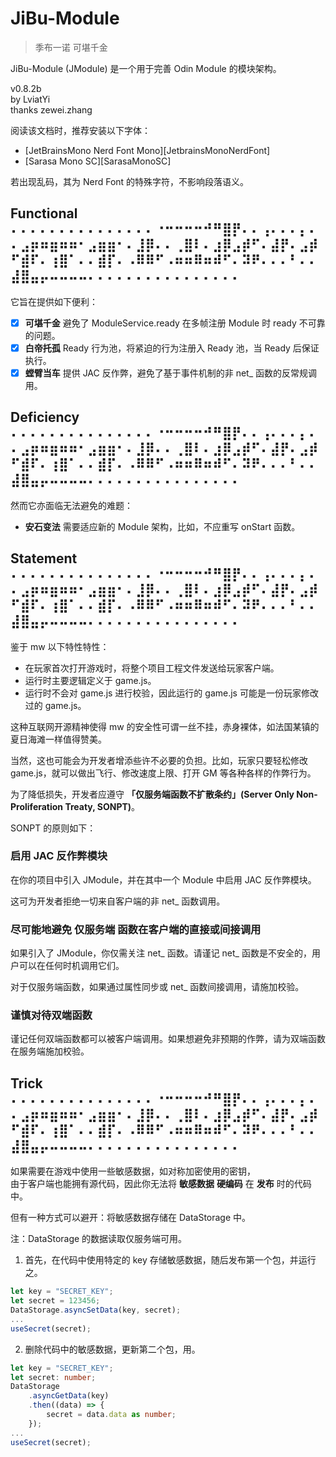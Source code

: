 # JiBu-Module

> 季布一诺 可堪千金

JiBu-Module (JModule) 是一个用于完善 Odin Module 的模块架构。

v0.8.2b  
by LviatYi  
thanks zewei.zhang

阅读该文档时，推荐安装以下字体：

- [JetBrainsMono Nerd Font Mono][JetbrainsMonoNerdFont]
- [Sarasa Mono SC][SarasaMonoSC]

若出现乱码，其为 Nerd Font 的特殊字符，不影响段落语义。

## Functional ⠄⠄⠄⠄⠄⠄⠄⠄⠄⠄⠄⠄⠄⠄⠄⠐⠒⠒⠒⠒⠚⠛⣿⡟⠄⠄⢠⠄⠄⠄⡄⠄⠄⣠⡶⠶⣶⠶⠶⠂⣠⣶⣶⠂⠄⣸⡿⠄⠄⢀⣿⠇⠄⣰⡿⣠⡾⠋⠄⣼⡟⠄⣠⡾⠋⣾⠏⠄⢰⣿⠁⠄⠄⣾⡏⠄⠠⠿⠿⠋⠠⠶⠶⠿⠶⠾⠋⠄⠽⠟⠄⠄⠄⠃⠄⠄⣼⣿⣤⡤⠤⠤⠤⠤⠄⠄⠄⠄⠄⠄⠄⠄⠄⠄⠄⠄⠄⠄⠄⠄

它旨在提供如下便利：

- [x] **可堪千金** 避免了 ModuleService.ready 在多帧注册 Module 时 ready 不可靠的问题。
- [x] **白帝托孤** Ready 行为池，将紧迫的行为注册入 Ready 池，当 Ready 后保证执行。
- [x] **螳臂当车** 提供 JAC 反作弊，避免了基于事件机制的非 net_ 函数的反常规调用。

## Deficiency ⠄⠄⠄⠄⠄⠄⠄⠄⠄⠄⠄⠄⠄⠄⠄⠐⠒⠒⠒⠒⠚⠛⣿⡟⠄⠄⢠⠄⠄⠄⡄⠄⠄⣠⡶⠶⣶⠶⠶⠂⣠⣶⣶⠂⠄⣸⡿⠄⠄⢀⣿⠇⠄⣰⡿⣠⡾⠋⠄⣼⡟⠄⣠⡾⠋⣾⠏⠄⢰⣿⠁⠄⠄⣾⡏⠄⠠⠿⠿⠋⠠⠶⠶⠿⠶⠾⠋⠄⠽⠟⠄⠄⠄⠃⠄⠄⣼⣿⣤⡤⠤⠤⠤⠤⠄⠄⠄⠄⠄⠄⠄⠄⠄⠄⠄⠄⠄⠄⠄⠄

然而它亦面临无法避免的难题：

- **安石变法** 需要适应新的 Module 架构，比如，不应重写 onStart 函数。

## Statement ⠄⠄⠄⠄⠄⠄⠄⠄⠄⠄⠄⠄⠄⠄⠄⠐⠒⠒⠒⠒⠚⠛⣿⡟⠄⠄⢠⠄⠄⠄⡄⠄⠄⣠⡶⠶⣶⠶⠶⠂⣠⣶⣶⠂⠄⣸⡿⠄⠄⢀⣿⠇⠄⣰⡿⣠⡾⠋⠄⣼⡟⠄⣠⡾⠋⣾⠏⠄⢰⣿⠁⠄⠄⣾⡏⠄⠠⠿⠿⠋⠠⠶⠶⠿⠶⠾⠋⠄⠽⠟⠄⠄⠄⠃⠄⠄⣼⣿⣤⡤⠤⠤⠤⠤⠄⠄⠄⠄⠄⠄⠄⠄⠄⠄⠄⠄⠄⠄⠄⠄

鉴于 mw 以下特性特性：

- 在玩家首次打开游戏时，将整个项目工程文件发送给玩家客户端。
- 运行时主要逻辑定义于 game.js。
- 运行时不会对 game.js 进行校验，因此运行的 game.js 可能是一份玩家修改过的 game.js。

这种互联网开源精神使得 mw 的安全性可谓一丝不挂，赤身裸体，如法国某镇的夏日海滩一样值得赞美。

当然，这也可能会为开发者增添些许不必要的负担。比如，玩家只要轻松修改 game.js，就可以做出飞行、修改速度上限、打开 GM
等各种各样的作弊行为。

为了降低损失，开发者应遵守 **「仅服务端函数不扩散条约」(Server Only Non-Proliferation Treaty, SONPT)**。

SONPT 的原则如下：

### 启用 JAC 反作弊模块

在你的项目中引入 JModule，并在其中一个 Module 中启用 JAC 反作弊模块。

这可为开发者拒绝一切来自客户端的非 net_ 函数调用。

### 尽可能地避免 仅服务端 函数在客户端的直接或间接调用

如果引入了 JModule，你仅需关注 net_ 函数。请谨记 net_ 函数是不安全的，用户可以在任何时机调用它们。

对于仅服务端函数，如果通过属性同步或 net_ 函数间接调用，请施加校验。

### 谨慎对待双端函数

谨记任何双端函数都可以被客户端调用。如果想避免非预期的作弊，请为双端函数在服务端施加校验。

## Trick ⠄⠄⠄⠄⠄⠄⠄⠄⠄⠄⠄⠄⠄⠄⠄⠐⠒⠒⠒⠒⠚⠛⣿⡟⠄⠄⢠⠄⠄⠄⡄⠄⠄⣠⡶⠶⣶⠶⠶⠂⣠⣶⣶⠂⠄⣸⡿⠄⠄⢀⣿⠇⠄⣰⡿⣠⡾⠋⠄⣼⡟⠄⣠⡾⠋⣾⠏⠄⢰⣿⠁⠄⠄⣾⡏⠄⠠⠿⠿⠋⠠⠶⠶⠿⠶⠾⠋⠄⠽⠟⠄⠄⠄⠃⠄⠄⣼⣿⣤⡤⠤⠤⠤⠤⠄⠄⠄⠄⠄⠄⠄⠄⠄⠄⠄⠄⠄⠄⠄⠄

如果需要在游戏中使用一些敏感数据，如对称加密使用的密钥，  
由于客户端也能拥有源代码，因此你无法将 **敏感数据** **硬编码** 在 **发布** 时的代码中。

但有一种方式可以避开：将敏感数据存储在 DataStorage 中。

注：DataStorage 的数据读取仅服务端可用。

1. 首先，在代码中使用特定的 key 存储敏感数据，随后发布第一个包，并运行之。

```typescript
let key = "SECRET_KEY";
let secret = 123456;
DataStorage.asyncSetData(key, secret);
...
useSecret(secret);
```

2. 删除代码中的敏感数据，更新第二个包，用。

```typescript
let key = "SECRET_KEY";
let secret: number;
DataStorage
    .asyncGetData(key)
    .then((data) => {
        secret = data.data as number;
    });
...
useSecret(secret);
```
